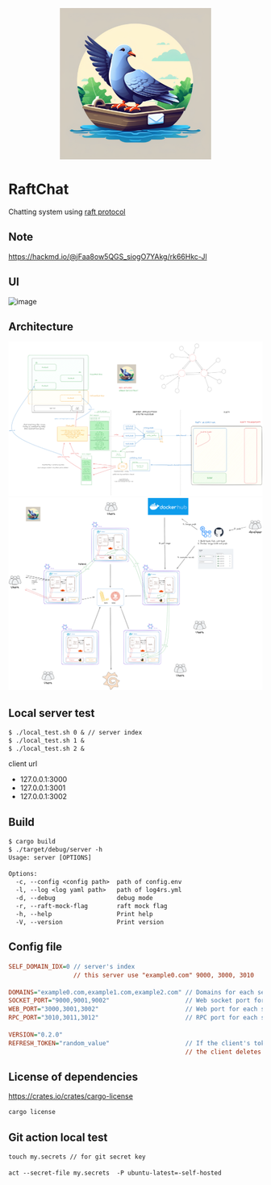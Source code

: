 
<p align="center"><img src="images/raftchat.png" width="300" height="300"></p>


# RaftChat
Chatting system using [raft protocol](https://raft.github.io/)

## Note

https://hackmd.io/@jFaa8ow5QGS_siogO7YAkg/rk66Hkc-Jl

## UI
![image](https://github.com/user-attachments/assets/b40ebe99-42a3-4a54-b1ca-59905502ea65)


## Architecture

![alt text](images/image-2.png)
![alt text](images/image-1.png)


## Local server test

```shell
$ ./local_test.sh 0 & // server index
$ ./local_test.sh 1 &
$ ./local_test.sh 2 &
```

client url
- 127.0.0.1:3000
- 127.0.0.1:3001 
- 127.0.0.1:3002

## Build

```shell
$ cargo build
$ ./target/debug/server -h
Usage: server [OPTIONS]

Options:
  -c, --config <config path>  path of config.env
  -l, --log <log yaml path>   path of log4rs.yml
  -d, --debug                 debug mode
  -r, --raft-mock-flag        raft mock flag
  -h, --help                  Print help
  -V, --version               Print version
```

## Config file

```cfg
SELF_DOMAIN_IDX=0 // server's index
                  // this server use "example0.com" 9000, 3000, 3010

DOMAINS="example0.com,example1.com,example2.com" // Domains for each server
SOCKET_PORT="9000,9001,9002"                     // Web socket port for each server
WEB_PORT="3000,3001,3002"                        // Web port for each server
RPC_PORT="3010,3011,3012"                        // RPC port for each server

VERSION="0.2.0"
REFRESH_TOKEN="random_value"                     // If the client's token is different from this token,
                                                 // the client deletes the local repository
```

## License of dependencies

https://crates.io/crates/cargo-license

```rust 
cargo license
```

## Git action local test

```shell
touch my.secrets // for git secret key

act --secret-file my.secrets  -P ubuntu-latest=-self-hosted
```
